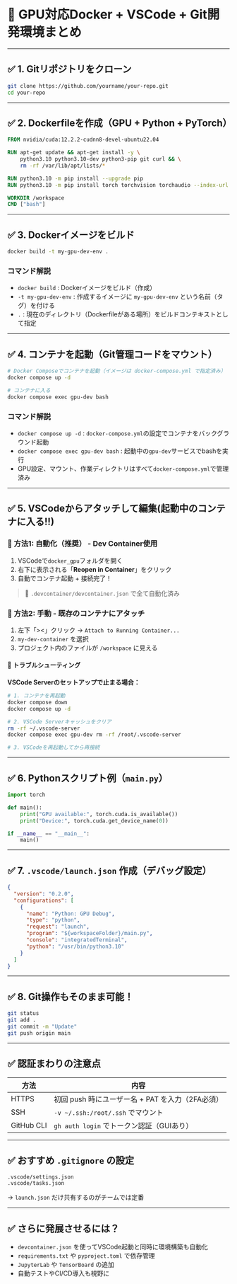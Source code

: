 # 🧠 GPU対応Docker + VSCode + Git開発環境まとめ

---

## ✅ 1. Gitリポジトリをクローン

```bash
git clone https://github.com/yourname/your-repo.git
cd your-repo
```

---

## ✅ 2. Dockerfileを作成（GPU + Python + PyTorch）

```Dockerfile
FROM nvidia/cuda:12.2.2-cudnn8-devel-ubuntu22.04

RUN apt-get update && apt-get install -y \
    python3.10 python3.10-dev python3-pip git curl && \
    rm -rf /var/lib/apt/lists/*

RUN python3.10 -m pip install --upgrade pip
RUN python3.10 -m pip install torch torchvision torchaudio --index-url https://download.pytorch.org/whl/cu121

WORKDIR /workspace
CMD ["bash"]
```

---

## ✅ 3. Dockerイメージをビルド

```bash
docker build -t my-gpu-dev-env .
```

### コマンド解説

- `docker build` : Dockerイメージをビルド（作成）
- `-t my-gpu-dev-env` : 作成するイメージに `my-gpu-dev-env` という名前（タグ）を付ける
- `.` : 現在のディレクトリ（Dockerfileがある場所）をビルドコンテキストとして指定

---

## ✅ 4. コンテナを起動（Git管理コードをマウント）

```bash
# Docker Composeでコンテナを起動（イメージは docker-compose.yml で指定済み）
docker compose up -d

# コンテナに入る
docker compose exec gpu-dev bash
```

### コマンド解説

- `docker compose up -d` : `docker-compose.yml`の設定でコンテナをバックグラウンド起動
- `docker compose exec gpu-dev bash` : 起動中の`gpu-dev`サービスでbashを実行
- GPU設定、マウント、作業ディレクトリはすべて`docker-compose.yml`で管理済み

---

## ✅ 5. VSCodeからアタッチして編集(起動中のコンテナに入る!!) 

### 🎯 方法1: 自動化（推奨） - Dev Container使用

1. VSCodeで`docker_gpu`フォルダを開く
2. 右下に表示される「**Reopen in Container**」をクリック
3. 自動でコンテナ起動 + 接続完了！

> 📁 `.devcontainer/devcontainer.json` で全て自動化済み

### 🔧 方法2: 手動 - 既存のコンテナにアタッチ

1. 左下「><」クリック → `Attach to Running Container...`
2. `my-dev-container` を選択
3. プロジェクト内のファイルが `/workspace` に見える

#### 🚨 トラブルシューティング

**VSCode Serverのセットアップで止まる場合：**

```bash
# 1. コンテナを再起動
docker compose down
docker compose up -d

# 2. VSCode Serverキャッシュをクリア
rm -rf ~/.vscode-server
docker compose exec gpu-dev rm -rf /root/.vscode-server

# 3. VSCodeを再起動してから再接続
```

---

## ✅ 6. Pythonスクリプト例（`main.py`）

```python
import torch

def main():
    print("GPU available:", torch.cuda.is_available())
    print("Device:", torch.cuda.get_device_name(0))

if __name__ == "__main__":
    main()
```

---

## ✅ 7. `.vscode/launch.json` 作成（デバッグ設定）

```json
{
  "version": "0.2.0",
  "configurations": [
    {
      "name": "Python: GPU Debug",
      "type": "python",
      "request": "launch",
      "program": "${workspaceFolder}/main.py",
      "console": "integratedTerminal",
      "python": "/usr/bin/python3.10"
    }
  ]
}
```

---

## ✅ 8. Git操作もそのまま可能！

```bash
git status
git add .
git commit -m "Update"
git push origin main
```

---

## ✅ 認証まわりの注意点

| 方法 | 内容 |
|------|------|
| HTTPS | 初回 push 時にユーザー名 + PAT を入力（2FA必須） |
| SSH  | `-v ~/.ssh:/root/.ssh` でマウント |
| GitHub CLI | `gh auth login` でトークン認証（GUIあり） |

---

## ✅ おすすめ `.gitignore` の設定

```gitignore
.vscode/settings.json
.vscode/tasks.json
```

→ `launch.json` だけ共有するのがチームでは定番

---

## ✅ さらに発展させるには？

- `devcontainer.json` を使ってVSCode起動と同時に環境構築も自動化
- `requirements.txt` や `pyproject.toml` で依存管理
- `JupyterLab` や `TensorBoard` の追加
- 自動テストやCI/CD導入も視野に